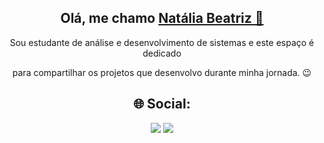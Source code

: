 
  <h2 align="center">
    Olá, me chamo 
    <a href="https://www.linkedin.com/in/nataliabsousa/">Natália Beatriz 👋</a>
  </h2>
  
  <p align="center">
    Sou estudante de análise e desenvolvimento de sistemas e este espaço é dedicado 
  <p align="center"> para compartilhar os projetos que desenvolvo durante minha jornada. 😉️</p>
  </p>
  
  <div align="center">
    
  <h2 align="center">🌐 Social:</h2>
    
  <a href = "mailto:natalia.bsousaa@gmail.com"><img src="https://img.shields.io/badge/-Gmail-%23333?style=for-the-badge&logo=gmail&logoColor=white" target="_blank"></a>
  <a href="https://www.linkedin.com/in/nataliabsousa" target="_blank"><img src="https://img.shields.io/badge/-LinkedIn-%230077B5?style=for-the-badge&logo=linkedin&logoColor=white" target="_blank"></a>
  </div>
